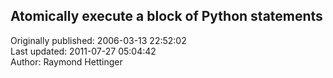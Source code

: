 ## Atomically execute a block of Python statements  
Originally published: 2006-03-13 22:52:02  
Last updated: 2011-07-27 05:04:42  
Author: Raymond Hettinger  
  
<removed>